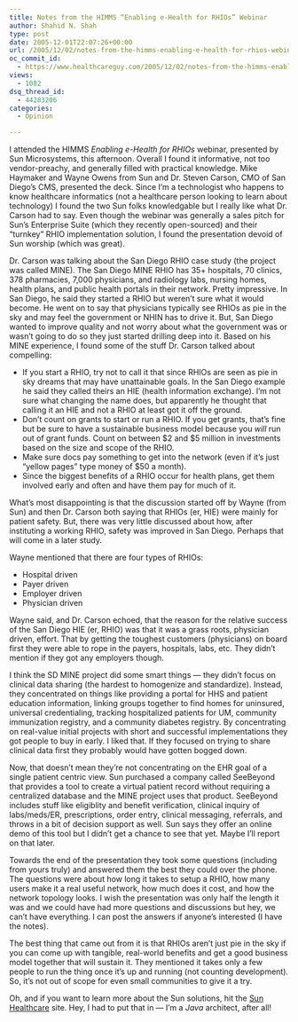 ```yaml
---
title: Notes from the HIMMS “Enabling e-Health for RHIOs” Webinar
author: Shahid N. Shah
type: post
date: 2005-12-01T22:07:26+00:00
url: /2005/12/02/notes-from-the-himms-enabling-e-health-for-rhios-webinar/
oc_commit_id:
  - https://www.healthcareguy.com/2005/12/02/notes-from-the-himms-enabling-e-health-for-rhios-webinar/1478768943
views:
  - 1082
dsq_thread_id:
  - 44283206
categories:
  - Opinion

---
```

I attended the HIMMS _Enabling e-Health for RHIOs_ webinar, presented by Sun Microsystems, this afternoon. Overall I found it informative, not too vendor-preachy, and generally filled with practical knowledge. Mike Haymaker and Wayne Owens from Sun and Dr. Steven Carson, CMO of San Diego&#8217;s CMS, presented the deck. Since I&#8217;m a technologist who happens to know healthcare informatics (not a healthcare person looking to learn about technology) I found the two Sun folks knowledgable but I really like what Dr. Carson had to say. Even though the webinar was generally a sales pitch for Sun&#8217;s Enterprise Suite (which they recently open-sourced) and their &#8220;turnkey&#8221; RHIO implementation solution, I found the presentation devoid of Sun worship (which was great).

Dr. Carson was talking about the San Diego RHIO case study (the project was called MINE). The San Diego MINE RHIO has 35+ hospitals, 70 clinics, 378 pharmacies, 7,000 physicians, and radiology labs, nursing homes, health plans, and public health portals in their network. Pretty impressive. In San Diego, he said they started a RHIO but weren&#8217;t sure what it would become. He went on to say that physicians typically see RHIOs as pie in the sky and may feel the government or NHIN has to drive it. But, San Diego wanted to improve quality and not worry about what the government was or wasn&#8217;t going to do so they just started drilling deep into it. Based on his MINE experience, I found some of the stuff Dr. Carson talked about compelling:

  * If you start a RHIO, try not to call it that since RHIOs are seen as pie in sky dreams that may have unattainable goals. In the San Diego example he said they called theirs an HIE (health information exchange). I&#8217;m not sure what changing the name does, but apparently he thought that calling it an HIE and not a RHIO at least got it off the ground. 
  * Don&#8217;t count on grants to start or run a RHIO. If you get grants, that&#8217;s fine but be sure to have a sustainable business model because you _will_ run out of grant funds. Count on between $2 and $5 million in investments based on the size and scope of the RHIO.
  * Make sure docs pay something to get into the network (even if it&#8217;s just &#8220;yellow pages&#8221; type money of $50 a month).
  * Since the biggest benefits of a RHIO occur for health plans, get them involved early and often and have them pay for much of it. 

What&#8217;s most disappointing is that the discussion started off by Wayne (from Sun) and then Dr. Carson both saying that RHIOs (er, HIE) were mainly for patient safety. But, there was very little discussed about how, after instituting a working RHIO, safety was improved in San Diego. Perhaps that will come in a later study.

Wayne mentioned that there are four types of RHIOs:

  * Hospital driven
  * Payer driven
  * Employer driven
  * Physician driven

Wayne said, and Dr. Carson echoed, that the reason for the relative success of the San Diego HIE (er, RHIO) was that it was a grass roots, physician driven, effort. That by getting the toughest customers (physicians) on board first they were able to rope in the payers, hospitals, labs, etc. They didn&#8217;t mention if they got any employers though.

I think the SD MINE project did some smart things &#8212; they didn&#8217;t focus on clinical data sharing (the hardest to homogenize and standardize). Instead, they concentrated on things like providing a portal for HHS and patient education information, linking groups together to find homes for uninsured, universal credentialing, tracking hospitalized patients for UM, community immunization registry, and a community diabetes registry. By concentrating on real-value initial projects with short and successful implementations they got people to buy in early. I liked that. If they focused on trying to share clinical data first they probably would have gotten bogged down.

Now, that doesn&#8217;t mean they&#8217;re not concentrating on the EHR goal of a single patient centric view. Sun purchased a company called SeeBeyond that provides a tool to create a virtual patient record without requiring a centralized database and the MINE project uses that product. SeeBeyond includes stuff like eligiblity and benefit verification, clinical inquiry of labs/meds/ER, prescriptions, order entry, clinical messaging, referrals, and throws in a bit of decision support as well. Sun says they offer an online demo of this tool but I didn&#8217;t get a chance to see that yet. Maybe I&#8217;ll report on that later.

Towards the end of the presentation they took some questions (including from yours truly) and answered them the best they could over the phone. The questions were about how long it takes to setup a RHIO, how many users make it a real useful network, how much does it cost, and how the network topology looks. I wish the presentation was only half the length it was and we could have had more questions and discussions but hey, we can&#8217;t have everything. I can post the answers if anyone&#8217;s interested (I have the notes).

The best thing that came out from it is that RHIOs aren&#8217;t just pie in the sky if you can come up with tangible, real-world benefits and get a good business model together that will sustain it. They mentioned it takes only a few people to run the thing once it&#8217;s up and running (not counting development). So, it&#8217;s not out of scope for even small communities to give it a try.

Oh, and if you want to learn more about the Sun solutions, hit the [Sun Healthcare][1] site. Hey, I had to put that in &#8212; I&#8217;m a _Java_ architect, after all!

 [1]: http://www.sun.com/healthcare